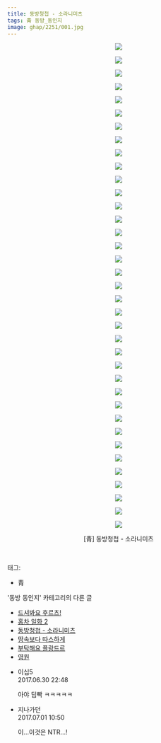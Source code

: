 ```yaml
---
title: 동방청첩 - 소라니미츠
tags: 青 동방_동인지
image: ghap/2251/001.jpg
---
```

<div class="article">
<p style="text-align: center; clear: none; float: none;"><img src="{{ site.nasurl }}/ghap/2251/001.jpg"/></p>
<p style="text-align: center; clear: none; float: none;"><img src="{{ site.nasurl }}/ghap/2251/002.jpg"/></p>
<p style="text-align: center; clear: none; float: none;"><img src="{{ site.nasurl }}/ghap/2251/003.jpg"/></p>
<p style="text-align: center; clear: none; float: none;"><img src="{{ site.nasurl }}/ghap/2251/004.jpg"/></p>
<p style="text-align: center; clear: none; float: none;"><img src="{{ site.nasurl }}/ghap/2251/005.jpg"/></p>
<p style="text-align: center; clear: none; float: none;"><img src="{{ site.nasurl }}/ghap/2251/006.jpg"/></p>
<p style="text-align: center; clear: none; float: none;"><img src="{{ site.nasurl }}/ghap/2251/007.jpg"/></p>
<p style="text-align: center; clear: none; float: none;"><img src="{{ site.nasurl }}/ghap/2251/008.jpg"/></p>
<p style="text-align: center; clear: none; float: none;"><img src="{{ site.nasurl }}/ghap/2251/009.jpg"/></p>
<p style="text-align: center; clear: none; float: none;"><img src="{{ site.nasurl }}/ghap/2251/010.jpg"/></p>
<p style="text-align: center; clear: none; float: none;"><img src="{{ site.nasurl }}/ghap/2251/011.jpg"/></p>
<p style="text-align: center; clear: none; float: none;"><img src="{{ site.nasurl }}/ghap/2251/012.jpg"/></p>
<p style="text-align: center; clear: none; float: none;"><img src="{{ site.nasurl }}/ghap/2251/013.jpg"/></p>
<p style="text-align: center; clear: none; float: none;"><img src="{{ site.nasurl }}/ghap/2251/014.jpg"/></p>
<p style="text-align: center; clear: none; float: none;"><img src="{{ site.nasurl }}/ghap/2251/015.jpg"/></p>
<p style="text-align: center; clear: none; float: none;"><img src="{{ site.nasurl }}/ghap/2251/016.jpg"/></p>
<p style="text-align: center; clear: none; float: none;"><img src="{{ site.nasurl }}/ghap/2251/017.jpg"/></p>
<p style="text-align: center; clear: none; float: none;"><img src="{{ site.nasurl }}/ghap/2251/018.jpg"/></p>
<p style="text-align: center; clear: none; float: none;"><img src="{{ site.nasurl }}/ghap/2251/019.jpg"/></p>
<p style="text-align: center; clear: none; float: none;"><img src="{{ site.nasurl }}/ghap/2251/020.jpg"/></p>
<p style="text-align: center; clear: none; float: none;"><img src="{{ site.nasurl }}/ghap/2251/021.jpg"/></p>
<p style="text-align: center; clear: none; float: none;"><img src="{{ site.nasurl }}/ghap/2251/022.jpg"/></p>
<p style="text-align: center; clear: none; float: none;"><img src="{{ site.nasurl }}/ghap/2251/023.jpg"/></p>
<p style="text-align: center; clear: none; float: none;"><img src="{{ site.nasurl }}/ghap/2251/024.jpg"/></p>
<p style="text-align: center; clear: none; float: none;"><img src="{{ site.nasurl }}/ghap/2251/025.jpg"/></p>
<p style="text-align: center; clear: none; float: none;"><img src="{{ site.nasurl }}/ghap/2251/026.jpg"/></p>
<p style="text-align: center; clear: none; float: none;"><img src="{{ site.nasurl }}/ghap/2251/027.jpg"/></p>
<p style="text-align: center; clear: none; float: none;"><img src="{{ site.nasurl }}/ghap/2251/028.jpg"/></p>
<p style="text-align: center; clear: none; float: none;"><img src="{{ site.nasurl }}/ghap/2251/029.jpg"/></p>
<p style="text-align: center; clear: none; float: none;"><img src="{{ site.nasurl }}/ghap/2251/030.jpg"/></p>
<p style="text-align: center; clear: none; float: none;"><img src="{{ site.nasurl }}/ghap/2251/031.jpg"/></p>
<p style="text-align: center; clear: none; float: none;"><img src="{{ site.nasurl }}/ghap/2251/032.jpg"/></p>
<p style="text-align: center; clear: none; float: none;"><img src="{{ site.nasurl }}/ghap/2251/033.jpg"/></p>
<p style="text-align: center; clear: none; float: none;"><img src="{{ site.nasurl }}/ghap/2251/034.jpg"/></p>
<p style="text-align: center; clear: none; float: none;"><img src="{{ site.nasurl }}/ghap/2251/035.jpg"/></p>
<p style="text-align: center; clear: none; float: none;"><img src="{{ site.nasurl }}/ghap/2251/036.jpg"/></p>
<p style="text-align: center; clear: none; float: none;"><img src="{{ site.nasurl }}/ghap/2251/037.jpg"/></p>
<p style="text-align: center; clear: none; float: none;">[青] 동방청첩 - 소라니미츠</p>
<p><br/></p>
</div><div class="tagTrail">
<p>태그: </p>
<ul>
<li>青</li>
</ul>
</div><div class="another">
<p>'동방 동인지' 카테고리의 다른 글</p>
<ul>
<li><a href="/2016-09-21-ghap_2253">드셔봐요 후르츠!</a></li>
<li><a href="/2016-09-20-ghap_2252">홍차 일화 2</a></li>
<li><a href="/2016-09-20-ghap_2251">동방청첩 - 소라니미츠</a></li>
<li><a href="/2016-09-20-ghap_2249">땅속보다 따스하게</a></li>
<li><a href="/2016-09-20-ghap_2248">부탁해요 플랑드르</a></li>
<li><a href="/2016-09-20-ghap_2247">영원</a></li>
</ul>
</div><div class="cb_module cb_fluid">
<div class="cb_wrt cb_profile">
<div class="comment">
<ul>
<li class="cb_thumb_off" id="comment15026345">
<div class="cb_comment_area">
<div class="cb_info_area">
<div class="cb_section">
<span class="cb_nick_name">이십5</span>
</div>
<div class="cb_section">
<span class="cb_date">2017.06.30 22:48 </span>
</div>
</div>
<div class="cb_dsc_comment">
<p class="cb_dsc">
											아야 딥빡 ㅋㅋㅋㅋㅋ
										</p>
</div>
</div></li>
<li class="cb_thumb_off" id="comment15026612">
<div class="cb_comment_area">
<div class="cb_info_area">
<div class="cb_section">
<span class="cb_nick_name">지나가던</span>
</div>
<div class="cb_section">
<span class="cb_date">2017.07.01 10:50 </span>
</div>
</div>
<div class="cb_dsc_comment">
<p class="cb_dsc">
											이...이것은 NTR...!
										</p>
</div>
</div></li>
</ul>
</div>
</div><!-- commentList close -->
</div>